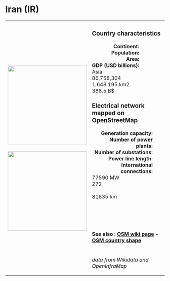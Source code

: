 # Iran (IR)

<table width="90%">
<tr>
<td>
<img src="https://upload.wikimedia.org/wikipedia/commons/c/ca/Flag_of_Iran.svg" width="250">
<br><br>
<img src="https://upload.wikimedia.org/wikipedia/commons/a/a8/Iran_%28orthographic_projection%29.svg" width="250"></td>
<td>
<h3>Country characteristics</h3>
<div style="display: inline-block;text-align:right;margin-right:30px;font-weight: bold;">
Continent:<br>Population:<br>Area:<br>GDP (USD billions):
</div>
<div style="display: inline-block;">
Asia<br>86,758,304<br>1,648,195 km2<br>388.5 B$
</div>
<h3>Electrical network mapped on OpenStreetMap</h3>
<div style="display: inline-block;text-align:right;margin-right:30px;font-weight: bold;">Generation capacity:<br>
Number of power plants:<br>
Number of substations:<br>
Power line length:<br>
International connections:<br>
</div>
<div style="display: inline-block;">77590 MW<br>
272<br>
<br>
81835 km<br>
<br>
</div>

<br><br><h4>See also :
<a href="https://wiki.openstreetmap.org/wiki/Power_networks/Iran" target="_blank">OSM wiki page</a> -
<a href="https://openstreetmap.org/relation/304938" target="_blank">OSM country shape</a>
</h4>

<br><i>data from Wikidata and OpenInfraMap</i>
</td>
</tr>
</table>




